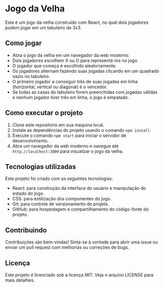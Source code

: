# Jogo da Velha

Este é um jogo da velha construído com React, no qual dois jogadores podem jogar em um tabuleiro de 3x3.

## Como jogar

- Abra o jogo da velha em um navegador da web moderno.
- Dois jogadores escolhem X ou O para representá-los no jogo.
- O jogador que começa é escolhido aleatoriamente.
- Os jogadores alternam fazendo suas jogadas clicando em um quadrado vazio no tabuleiro.
- O primeiro jogador a conseguir três de suas jogadas em linha (horizontal, vertical ou diagonal) é o vencedor.
- Se todas as casas do tabuleiro forem preenchidas com jogadas válidas e nenhum jogador tiver três em linha, o jogo é empatado.

## Como executar o projeto

1. Clone este repositório em sua máquina local.
2. Instale as dependências do projeto usando o comando `npm install`.
3. Execute o comando `npm start` para iniciar o servidor de desenvolvimento.
4. Abra um navegador da web moderno e navegue até `http://localhost:3000` para visualizar o jogo da velha.

## Tecnologias utilizadas

Este projeto foi criado com as seguintes tecnologias:

- React: para construção da interface do usuário e manipulação do estado do jogo.
- CSS: para estilização dos componentes do jogo.
- Git: para controle de versionamento do projeto.
- GitHub: para hospedagem e compartilhamento do código-fonte do projeto.

## Contribuindo

Contribuições são bem-vindas! Sinta-se à vontade para abrir uma issue ou enviar um pull request com melhorias ou correções de bugs.

## Licença

Este projeto é licenciado sob a licença MIT. Veja o arquivo LICENSE para mais detalhes.
